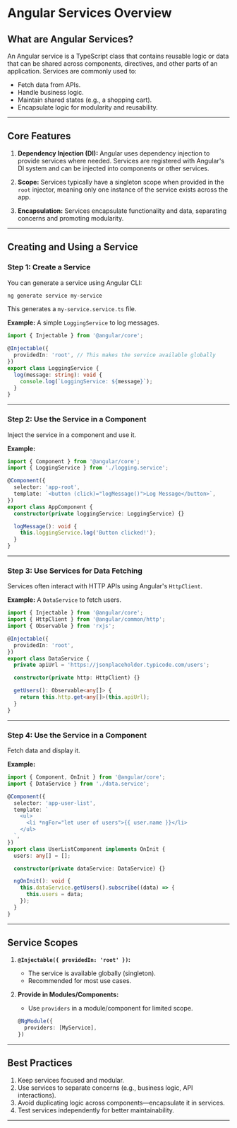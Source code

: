 # Angular Services Overview

## **What are Angular Services?**

An Angular service is a TypeScript class that contains reusable logic or data that can be shared across components, directives, and other parts of an application. Services are commonly used to:
- Fetch data from APIs.
- Handle business logic.
- Maintain shared states (e.g., a shopping cart).
- Encapsulate logic for modularity and reusability.

---

## **Core Features**

1. **Dependency Injection (DI):**
   Angular uses dependency injection to provide services where needed. Services are registered with Angular's DI system and can be injected into components or other services.

2. **Scope:**
   Services typically have a singleton scope when provided in the `root` injector, meaning only one instance of the service exists across the app.

3. **Encapsulation:**
   Services encapsulate functionality and data, separating concerns and promoting modularity.

---

## **Creating and Using a Service**

### **Step 1: Create a Service**
You can generate a service using Angular CLI:
```bash
ng generate service my-service
```

This generates a `my-service.service.ts` file.

**Example:** A simple `LoggingService` to log messages.
```typescript
import { Injectable } from '@angular/core';

@Injectable({
  providedIn: 'root', // This makes the service available globally
})
export class LoggingService {
  log(message: string): void {
    console.log(`LoggingService: ${message}`);
  }
}
```

---

### **Step 2: Use the Service in a Component**
Inject the service in a component and use it.

**Example:**
```typescript
import { Component } from '@angular/core';
import { LoggingService } from './logging.service';

@Component({
  selector: 'app-root',
  template: `<button (click)="logMessage()">Log Message</button>`,
})
export class AppComponent {
  constructor(private loggingService: LoggingService) {}

  logMessage(): void {
    this.loggingService.log('Button clicked!');
  }
}
```

---

### **Step 3: Use Services for Data Fetching**
Services often interact with HTTP APIs using Angular's `HttpClient`.

**Example:** A `DataService` to fetch users.
```typescript
import { Injectable } from '@angular/core';
import { HttpClient } from '@angular/common/http';
import { Observable } from 'rxjs';

@Injectable({
  providedIn: 'root',
})
export class DataService {
  private apiUrl = 'https://jsonplaceholder.typicode.com/users';

  constructor(private http: HttpClient) {}

  getUsers(): Observable<any[]> {
    return this.http.get<any[]>(this.apiUrl);
  }
}
```

---

### **Step 4: Use the Service in a Component**
Fetch data and display it.

**Example:**
```typescript
import { Component, OnInit } from '@angular/core';
import { DataService } from './data.service';

@Component({
  selector: 'app-user-list',
  template: `
    <ul>
      <li *ngFor="let user of users">{{ user.name }}</li>
    </ul>
  `,
})
export class UserListComponent implements OnInit {
  users: any[] = [];

  constructor(private dataService: DataService) {}

  ngOnInit(): void {
    this.dataService.getUsers().subscribe((data) => {
      this.users = data;
    });
  }
}
```

---

## **Service Scopes**

1. **`@Injectable({ providedIn: 'root' })`:**
   - The service is available globally (singleton).
   - Recommended for most use cases.

2. **Provide in Modules/Components:**
   - Use `providers` in a module/component for limited scope.
   ```typescript
   @NgModule({
     providers: [MyService],
   })
   ```

---

## **Best Practices**

1. Keep services focused and modular.
2. Use services to separate concerns (e.g., business logic, API interactions).
3. Avoid duplicating logic across components—encapsulate it in services.
4. Test services independently for better maintainability.

---

